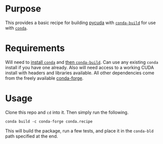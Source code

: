 # Purpose

This provides a basic recipe for building [pycuda]( https://github.com/inducer/pycuda ) with [`conda-build`]( https://github.com/conda/conda-build ) for use with [`conda`]( https://conda.io/docs/ ).

# Requirements

Will need to [install `conda`]( https://conda.io/docs/user-guide/install/download.html ) and [then `conda-build`]( https://conda.io/docs/user-guide/tasks/build-packages/install-conda-build.html ). Can use any existing `conda` install if you have one already. Also will need access to a working CUDA install with headers and libraries available. All other dependencies come from the freely available [conda-forge]( https://conda-forge.org/ ).

# Usage

Clone this repo and `cd` into it. Then simply run the following.

```
conda build -c conda-forge conda.recipe
```

This will build the package, run a few tests, and place it in the `conda-bld` path specified at the end.
